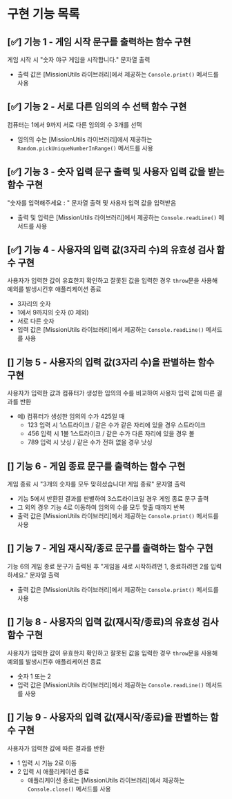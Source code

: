 # 구현 기능 목록

## [✅] 기능 1 - 게임 시작 문구를 출력하는 함수 구현

게임 시작 시 "숫자 야구 게임을 시작합니다." 문자열 출력

- 출력 값은 [MissionUtils 라이브러리]에서 제공하는 `Console.print()` 메서드를 사용

## [✅] 기능 2 - 서로 다른 임의의 수 선택 함수 구현

컴퓨터는 1에서 9까지 서로 다른 임의의 수 3개를 선택

- 임의의 수는 [MissionUtils 라이브러리]에서 제공하는 `Random.pickUniqueNumberInRange()` 메서드를 사용

## [✅] 기능 3 - 숫자 입력 문구 출력 및 사용자 입력 값을 받는 함수 구현

"숫자를 입력해주세요 : " 문자열 출력 및 사용자 입력 값을 입력받음

- 출력 및 입력은 [MissionUtils 라이브러리]에서 제공하는 `Console.readLine()` 메서드를 사용

## [✅] 기능 4 - 사용자의 입력 값(3자리 수)의 유효성 검사 함수 구현

사용자가 입력한 값이 유효한지 확인하고 잘못된 값을 입력한 경우 `throw`문을 사용해 예외를 발생시킨후 애플리케이션 종료

- 3자리의 숫자
- 1에서 9까지의 숫자 (0 제외)
- 서로 다른 숫자
- 입력 값은 [MissionUtils 라이브러리]에서 제공하는 `Console.readLine()` 메서드를 사용

## [] 기능 5 - 사용자의 입력 값(3자리 수)을 판별하는 함수 구현

사용자가 입력한 값과 컴퓨터가 생성한 임의의 수를 비교하여 사용자 입력 값에 따른 결과를 반환

- 예) 컴퓨터가 생성한 임의의 수가 425일 때
  - 123 입력 시 1스트라이크 / 같은 수가 같은 자리에 있을 경우 스트라이크
  - 456 입력 시 1볼 1스트라이크 / 같은 수가 다른 자리에 있을 경우 볼
  - 789 입력 시 낫싱 / 같은 수가 전혀 없을 경우 낫싱

## [] 기능 6 - 게임 종료 문구를 출력하는 함수 구현

게임 종료 시 "3개의 숫자를 모두 맞히셨습니다! 게임 종료" 문자열 출력

- 기능 5에서 반환된 결과를 판별하여 3스트라이크일 경우 게임 종료 문구 출력
- 그 외의 경우 기능 4로 이동하여 임의의 수를 모두 맞출 때까지 반복
- 출력 값은 [MissionUtils 라이브러리]에서 제공하는 `Console.print()` 메서드를 사용

## [] 기능 7 - 게임 재시작/종료 문구를 출력하는 함수 구현

기능 6의 게임 종료 문구가 출력된 후 "게임을 새로 시작하려면 1, 종료하려면 2를 입력하세요." 문자열 출력

- 출력 값은 [MissionUtils 라이브러리]에서 제공하는 `Console.print()` 메서드를 사용

## [] 기능 8 - 사용자의 입력 값(재시작/종료)의 유효성 검사 함수 구현

사용자가 입력한 값이 유효한지 확인하고 잘못된 값을 입력한 경우 `throw`문을 사용해 예외를 발생시킨후 애플리케이션 종료

- 숫자 1 또는 2
- 입력 값은 [MissionUtils 라이브러리]에서 제공하는 `Console.readLine()` 메서드를 사용

## [] 기능 9 - 사용자의 입력 값(재시작/종료)을 판별하는 함수 구현

사용자가 입력한 값에 따른 결과를 반환

- 1 입력 시 기능 2로 이동
- 2 입력 시 애플리케이션 종료
  - 애플리케이션 종료는 [MissionUtils 라이브러리]에서 제공하는 `Console.close()` 메서드를 사용
